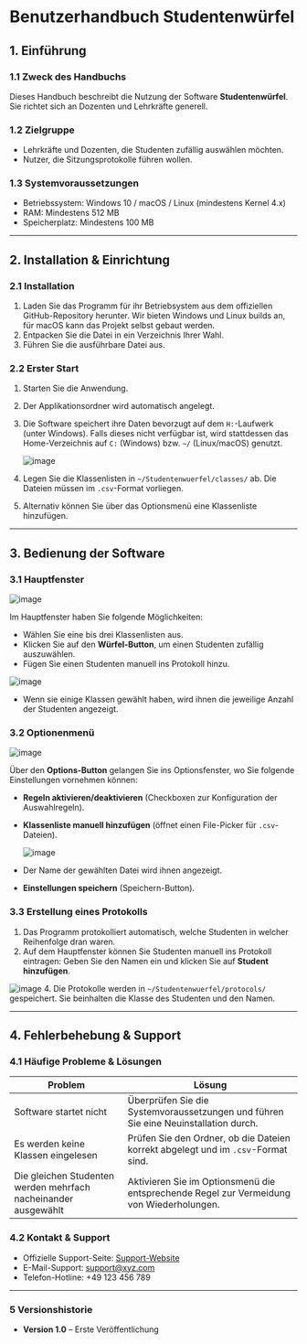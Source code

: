 # **Benutzerhandbuch Studentenwürfel**

## **1. Einführung**

### **1.1 Zweck des Handbuchs**
Dieses Handbuch beschreibt die Nutzung der Software **Studentenwürfel**. Sie richtet sich an Dozenten und Lehrkräfte generell.

### **1.2 Zielgruppe**
- Lehrkräfte und Dozenten, die Studenten zufällig auswählen möchten.
- Nutzer, die Sitzungsprotokolle führen wollen.

### **1.3 Systemvoraussetzungen**
- Betriebssystem: Windows 10 / macOS / Linux (mindestens Kernel 4.x)
- RAM: Mindestens 512 MB
- Speicherplatz: Mindestens 100 MB

---

## **2. Installation & Einrichtung**

### **2.1 Installation**
1. Laden Sie das Programm für ihr Betriebsystem aus dem offiziellen GitHub-Repository herunter. Wir bieten Windows und Linux builds an, für macOS kann das Projekt selbst gebaut werden.
2. Entpacken Sie die Datei in ein Verzeichnis Ihrer Wahl.
3. Führen Sie die ausführbare Datei aus.

### **2.2 Erster Start**
1. Starten Sie die Anwendung.
2. Der Applikationsordner wird automatisch angelegt.
3. Die Software speichert ihre Daten bevorzugt auf dem `H:`-Laufwerk (unter Windows). Falls dieses nicht verfügbar ist, wird stattdessen das Home-Verzeichnis auf `C:` (Windows) bzw. `~/` (Linux/macOS) genutzt.
   
   ![image](https://github.com/user-attachments/assets/9ab8b392-bfe7-42f9-81c5-bc18d1def550)
5. Legen Sie die Klassenlisten in `~/Studentenwuerfel/classes/` ab. Die Dateien müssen im `.csv`-Format vorliegen.
6. Alternativ können Sie über das Optionsmenü eine Klassenliste hinzufügen.

---

## **3. Bedienung der Software**

### **3.1 Hauptfenster**
![image](https://github.com/user-attachments/assets/022eb6f3-284a-4be6-9506-c992e8c95ff5)

Im Hauptfenster haben Sie folgende Möglichkeiten:
- Wählen Sie eine bis drei Klassenlisten aus.
- Klicken Sie auf den **Würfel-Button**, um einen Studenten zufällig auszuwählen.
- Fügen Sie einen Studenten manuell ins Protokoll hinzu.
  
 ![image](https://github.com/user-attachments/assets/f8261ae0-cb8b-40bd-999f-78cb85aada56)
- Wenn sie einige Klassen gewählt haben, wird ihnen die jeweilige Anzahl der Studenten angezeigt.

### **3.2 Optionenmenü**
![image](https://github.com/user-attachments/assets/c906ab6e-001e-4dfd-aafe-8912d991ecd7)

Über den **Options-Button** gelangen Sie ins Optionsfenster, wo Sie folgende Einstellungen vornehmen können:
- **Regeln aktivieren/deaktivieren** (Checkboxen zur Konfiguration der Auswahlregeln).
- **Klassenliste manuell hinzufügen** (öffnet einen File-Picker für `.csv`-Dateien).

  ![image](https://github.com/user-attachments/assets/0311bf1e-2bd4-40af-a829-f69913ef117e)
- Der Name der gewählten Datei wird ihnen angezeigt.
- **Einstellungen speichern** (Speichern-Button).

### **3.3 Erstellung eines Protokolls**
1. Das Programm protokolliert automatisch, welche Studenten in welcher Reihenfolge dran waren.
2. Auf dem Hauptfenster können Sie Studenten manuell ins Protokoll eintragen: Geben Sie den Namen ein und klicken Sie auf **Student hinzufügen**.

![image](https://github.com/user-attachments/assets/427932b1-ca97-4775-9cab-ff3742c4edb8)
4. Die Protokolle werden in `~/Studentenwuerfel/protocols/` gespeichert. Sie beinhalten die Klasse des Studenten und den Namen.

---

## **4. Fehlerbehebung & Support**

### **4.1 Häufige Probleme & Lösungen**
| Problem | Lösung |
|---------|--------|
| Software startet nicht | Überprüfen Sie die Systemvoraussetzungen und führen Sie eine Neuinstallation durch. |
| Es werden keine Klassen eingelesen | Prüfen Sie den Ordner, ob die Dateien korrekt abgelegt und im `.csv`-Format sind. |
| Die gleichen Studenten werden mehrfach nacheinander ausgewählt | Aktivieren Sie im Optionsmenü die entsprechende Regel zur Vermeidung von Wiederholungen. |

### **4.2 Kontakt & Support**
- Offizielle Support-Seite: [Support-Website](https://www.xyz.com/support)
- E-Mail-Support: support@xyz.com
- Telefon-Hotline: +49 123 456 789

---

### **5 Versionshistorie**
- **Version 1.0** – Erste Veröffentlichung
